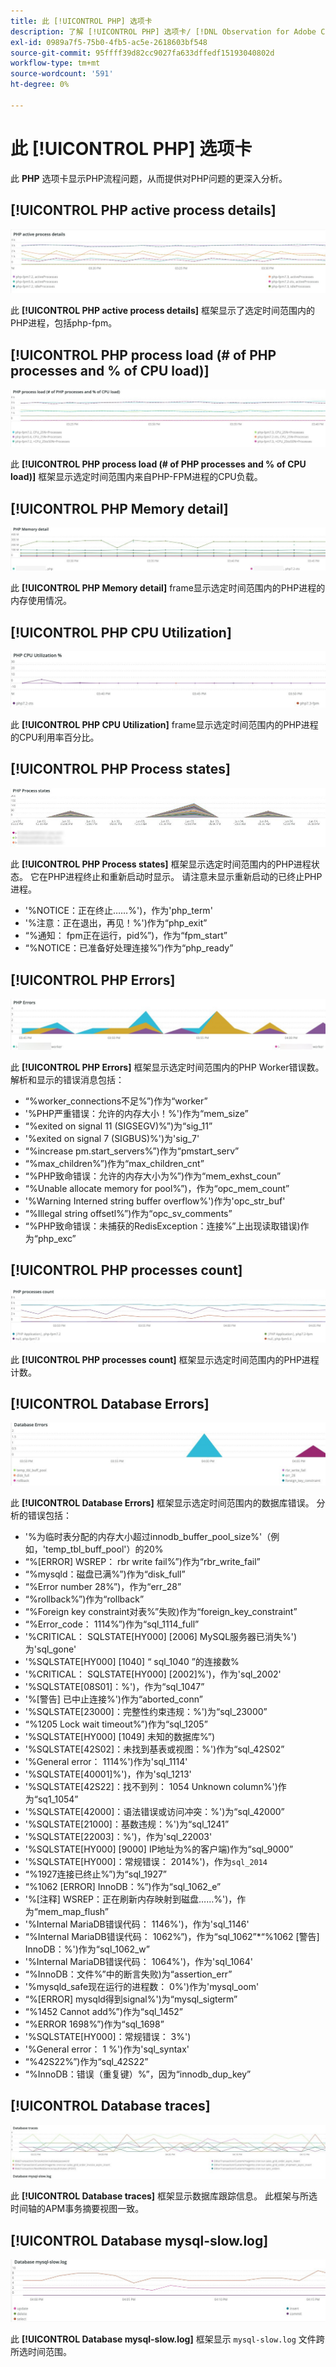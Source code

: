 ```yaml
---
title: 此 [!UICONTROL PHP] 选项卡
description: 了解 [!UICONTROL PHP] 选项卡/ [!DNL Observation for Adobe Commerce].
exl-id: 0989a7f5-75b0-4fb5-ac5e-2618603bf548
source-git-commit: 95ffff39d82cc9027fa633dffedf15193040802d
workflow-type: tm+mt
source-wordcount: '591'
ht-degree: 0%

---
```


# 此 [!UICONTROL PHP] 选项卡

此 **PHP** 选项卡显示PHP流程问题，从而提供对PHP问题的更深入分析。

## [!UICONTROL PHP active process details]

![PHP活动进程详细信息](../../assets/tools/php-active-process-details.jpg)

此 **[!UICONTROL PHP active process details]** 框架显示了选定时间范围内的PHP进程，包括php-fpm。

## [!UICONTROL PHP process load (# of PHP processes and % of CPU load)]

![PHP进程加载](../../assets/tools/php-process-load.jpg)

此 **[!UICONTROL PHP process load (# of PHP processes and % of CPU load)]** 框架显示选定时间范围内来自PHP-FPM进程的CPU负载。

## [!UICONTROL PHP Memory detail]

![PHP内存详细信息](../../assets/tools/php-memory-detail.jpg)

此 **[!UICONTROL PHP Memory detail]** frame显示选定时间范围内的PHP进程的内存使用情况。

## [!UICONTROL PHP CPU Utilization]

![PHP CPU利用率](../../assets/tools/php-cpu-utilization.jpg)

此 **[!UICONTROL PHP CPU Utilization]** frame显示选定时间范围内的PHP进程的CPU利用率百分比。

## [!UICONTROL PHP Process states]

![PHP进程状态](../../assets/tools/php-process-states-image-1.jpg)

此 **[!UICONTROL PHP Process states]** 框架显示选定时间范围内的PHP进程状态。 它在PHP进程终止和重新启动时显示。 请注意未显示重新启动的已终止PHP进程。

* &#39;%NOTICE：正在终止……%&#39;)，作为&#39;php_term&#39;
* &#39;%注意：正在退出，再见！%&#39;)作为“php_exit”
* “%通知： fpm正在运行，pid%”)，作为“fpm_start”
* “%NOTICE：已准备好处理连接%”)作为“php_ready”

## [!UICONTROL PHP Errors]

![PHP错误](../../assets/tools/php-errors-image-1.jpg)

此 **[!UICONTROL PHP Errors]** 框架显示选定时间范围内的PHP Worker错误数。 解析和显示的错误消息包括：

* “%worker_connections不足%”)作为“worker”
* &#39;%PHP严重错误：允许的内存大小！%&#39;)作为“mem_size”
* “%exited on signal 11 (SIGSEGV)%”)为“sig_11”
* &#39;%exited on signal 7 (SIGBUS)%&#39;)为&#39;sig_7&#39;
* “%increase pm.start_servers%”)作为“pmstart_serv”
* “%max_children%”)作为“max_children_cnt”
* “%PHP致命错误：允许的内存大小为%”)作为“mem_exhst_coun”
* “%Unable allocate memory for pool%”)，作为“opc_mem_count”
* &#39;%Warning Interned string buffer overflow%&#39;)作为&#39;opc_str_buf&#39;
* “%Illegal string offsetl%”)作为“opc_sv_comments”
* “%PHP致命错误：未捕获的RedisException：连接%”上出现读取错误)作为“php_exc”

## [!UICONTROL PHP processes count]

![PHP进程计数](../../assets/tools/php-processes-count.jpg)

此 **[!UICONTROL PHP processes count]** 框架显示选定时间范围内的PHP进程计数。

## [!UICONTROL Database Errors]

![数据库错误](../../assets/tools/php-tab-database-errors.jpg)

此 **[!UICONTROL Database Errors]** 框架显示选定时间范围内的数据库错误。 分析的错误包括：

* &#39;%为临时表分配的内存大小超过innodb_buffer_pool_size%&#39;（例如，&#39;temp_tbl_buff_pool&#39;）的20%
* “%\[ERROR\] WSREP： rbr write fail%”)作为“rbr_write_fail”
* “%mysqld：磁盘已满%”)作为“disk_full”
* “%Error number 28%”)，作为“err_28”
* “%rollback%”)作为“rollback”
* “%Foreign key constraint对表%”失败)作为“foreign_key_constraint”
* “%Error_code： 1114%”)作为“sql_1114_full”
* &#39;%CRITICAL： SQLSTATE[HY000] [2006] MySQL服务器已消失%&#39;)为&#39;sql_gone&#39;
* &#39;%SQLSTATE[HY000] [1040] “ sql_1040 ”的连接数%
* &#39;%CRITICAL： SQLSTATE[HY000] [2002]%&#39;)，作为&#39;sql_2002&#39;
* &#39;%SQLSTATE[08S01]：%&#39;)，作为“sql_1047”
* &#39;%[警告] 已中止连接%&#39;)作为“aborted_conn”
* &#39;%SQLSTATE[23000]：完整性约束违规：%&#39;)为“sql_23000”
* “%1205 Lock wait timeout%”)作为“sql_1205”
* &#39;%SQLSTATE[HY000] [1049] 未知的数据库%”)
* &#39;%SQLSTATE[42S02]：未找到基表或视图：%&#39;)作为“sql_42S02”
* &#39;%General error： 1114%&#39;)作为&#39;sql_1114&#39;
* &#39;%SQLSTATE[40001]%&#39;)，作为&#39;sql_1213&#39;
* &#39;%SQLSTATE[42S22]：找不到列： 1054 Unknown column%&#39;)作为“sq1_1054”
* &#39;%SQLSTATE[42000]：语法错误或访问冲突：%&#39;)为“sql_42000”
* &#39;%SQLSTATE[21000]：基数违规：%&#39;)为“sql_1241”
* &#39;%SQLSTATE[22003]：%&#39;)，作为&#39;sql_22003&#39;
* &#39;%SQLSTATE[HY000] [9000] IP地址为%的客户端)作为“sql_9000”
* &#39;%SQLSTATE[HY000]：常规错误： 2014%&#39;)，作为`sql_2014`
* “%1927连接已终止%”)为“sql_1927”
* “%1062 \[ERROR\] InnoDB：%”)作为“sql_1062_e”
* &#39;%[注释] WSREP：正在刷新内存映射到磁盘……%&#39;)，作为“mem_map_flush”
* &#39;%Internal MariaDB错误代码： 1146%&#39;)，作为&#39;sql_1146&#39;
* “%Internal MariaDB错误代码： 1062%”)，作为“sql_1062”*“%1062 [警告] InnoDB：%&#39;)作为“sql_1062_w”
* &#39;%Internal MariaDB错误代码： 1064%&#39;)，作为&#39;sql_1064&#39;
* “%InnoDB：文件%”中的断言失败)为“assertion_err”
* &#39;%mysqld_safe现在运行的进程数： 0%&#39;)作为&#39;mysql_oom&#39;
* “%\[ERROR\] mysqld得到signal%&#39;)为“mysql_sigterm”
* “%1452 Cannot add%”)作为“sql_1452”
* “%ERROR 1698%”)作为“sql_1698”
* &#39;%SQLSTATE[HY000]：常规错误： 3%&#39;)
* &#39;%General error： 1 %&#39;)作为&#39;sql_syntax&#39;
* “%42S22%”)作为“sql_42S22”
* “%InnoDB：错误（重复键）%”，因为“innodb_dup_key”

## [!UICONTROL Database traces]

![数据库跟踪](../../assets/tools/php-tab-database-traces.jpg)

此 **[!UICONTROL Database traces]** 框架显示数据库跟踪信息。 此框架与所选时间轴的APM事务摘要视图一致。

## [!UICONTROL Database mysql-slow.log]

![数据库mysql-slow.log](../../assets/tools/php-tab-database-mysql-slow-log.jpg)

此 **[!UICONTROL Database mysql-slow.log]** 框架显示 `mysql-slow.log` 文件跨所选时间范围。

